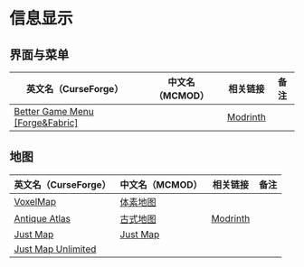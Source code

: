 # 信息显示

## 界面与菜单

| 英文名（CurseForge）                                                                             | 中文名（MCMOD） | 相关链接                                              | 备注 |
| ------------------------------------------------------------------------------------------------ | --------------- | ----------------------------------------------------- | ---- |
| [Better Game Menu [Forge&Fabric]](https://www.curseforge.com/minecraft/mc-mods/better-game-menu) |                 | [Modrinth](https://modrinth.com/mod/better-game-menu) |      |

## 地图

| 英文名（CurseForge）                                                                  | 中文名（MCMOD）                                  | 相关链接                                           | 备注 |
| ------------------------------------------------------------------------------------- | ------------------------------------------------ | -------------------------------------------------- | ---- |
| [VoxelMap](https://www.curseforge.com/minecraft/mc-mods/voxelmap)                     | [体素地图](https://www.mcmod.cn/class/981.html)  |                                                    |      |
| [Antique Atlas](https://www.curseforge.com/minecraft/mc-mods/antique-atlas)           | [古式地图](https://www.mcmod.cn/class/1308.html) | [Modrinth](https://modrinth.com/mod/antique-atlas) |      |
| [Just Map](https://www.curseforge.com/minecraft/mc-mods/just-map)                     | [Just Map](https://www.mcmod.cn/class/2347.html) |                                                    |      |
| [Just Map Unlimited](https://www.curseforge.com/minecraft/mc-mods/just-map-unlimited) |                                                  |                                                    |      |
